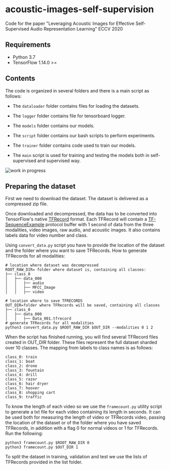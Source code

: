# acoustic-images-self-supervision
Code for the paper "Leveraging Acoustic Images for Effective Self-Supervised Audio Representation Learning" ECCV 2020

## Requirements

- Python 3.7
- TensorFlow 1.14.0 >=

## Contents

The code is organized in several folders and there is a main script as follows:

- The `dataloader` folder contains files for loading the datasets.

- The `logger` folder contains file for tensorboard logger.

- The `models` folder contains our models.

- The `script` folder contains our bash scripts to perform experiments.

- The `trainer` folder contains code used to train our models.

- The `main` script is used for training and testing the models both in self-supervised and supervised way.

![work in progress](https://cdn5.vectorstock.com/i/1000x1000/90/79/under-construction-icon-on-white-background-under-vector-19719079.jpg)

## Preparing the dataset

First we need to download the dataset. The dataset is delivered as a compressed zip file.

Once downloaded and decompressed, the data has to be converted into TensorFlow's native
[TFRecord](https://www.tensorflow.org/api_docs/python/python_io#tfrecords-format-details) format. Each TFRecord
will contain a [TF-SequenceExample](https://github.com/tensorflow/tensorflow/blob/r1.4/tensorflow/core/example/example.proto)
protocol buffer with 1 second of data from the three modalities, video images, raw audio, and acoustic images.
It also contains labels data for video number and class.

Using `convert_data.py` script you have to provide the location of the
dataset and the folder where you want to save TFRecords. How to
generate TFRecords for all modalities:

```shell
# location where dataset was decompressed
ROOT_RAW_DIR= folder where dataset is, containing all classes:
├── class_0
│   ├── data_000
│   │   ├── audio
│   │   ├── MFCC_Image
│   │   ├── video

# location where to save TFRECORDS
OUT_DIR=folder where TFRecords will be saved, containing all classes 
├── class_0
│   ├── data_000
│   │   ├── Data_001.tfrecord
# generate TFRecords for all modalities
python3 convert_data.py $ROOT_RAW_DIR $OUT_DIR --modalities 0 1 2
```

When the script has finished running, you will find several TFRecord files created in OUT_DIR folder. These files represent the full dataset sharded over 10 classes. The mapping from
labels to class names is as follows:

```
class_0: train
class_1: boat
class_2: drone
class_3: fountain
class_4: drill
class_5: razor
class_6: hair dryer
class_7: hoover
class_8: shopping cart
class_9: traffic
```
To know the length of each video so we use the `framecount.py` utility script to generate a txt file for each video containing its length in seconds. It can be used both for measuring the length of video or TFRecords video, passing the location of the
dataset or of the folder where you have saved TFRecords, in addition with a flag 0 for normal videos or 1 for TFRecords. Run the following:

```shell
python3 framecount.py $ROOT_RAW_DIR 0
python3 framecount.py $OUT_DIR 1

```

To split the dataset in training, validation and test we use the lists of TFRecords provided in the list folder. 



